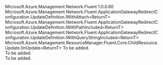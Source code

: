 <Type Name="IWithAttachAndPath&lt;ReturnT&gt;" FullName="Microsoft.Azure.Management.Network.Fluent.ApplicationGatewayRedirectConfiguration.UpdateDefinition.IWithAttachAndPath&lt;ReturnT&gt;">
  <TypeSignature Language="C#" Value="public interface IWithAttachAndPath&lt;ReturnT&gt; : Microsoft.Azure.Management.Network.Fluent.ApplicationGatewayRedirectConfiguration.UpdateDefinition.IWithAttach&lt;ReturnT&gt;, Microsoft.Azure.Management.Network.Fluent.ApplicationGatewayRedirectConfiguration.UpdateDefinition.IWithPathIncluded&lt;ReturnT&gt;, Microsoft.Azure.Management.Network.Fluent.ApplicationGatewayRedirectConfiguration.UpdateDefinition.IWithQueryStringIncluded&lt;ReturnT&gt;, Microsoft.Azure.Management.ResourceManager.Fluent.Core.ChildResource.Update.IInUpdate&lt;ReturnT&gt;" />
  <TypeSignature Language="ILAsm" Value=".class public interface auto ansi abstract IWithAttachAndPath`1&lt;ReturnT&gt; implements class Microsoft.Azure.Management.Network.Fluent.ApplicationGatewayRedirectConfiguration.UpdateDefinition.IWithAttach`1&lt;!ReturnT&gt;, class Microsoft.Azure.Management.Network.Fluent.ApplicationGatewayRedirectConfiguration.UpdateDefinition.IWithPathIncluded`1&lt;!ReturnT&gt;, class Microsoft.Azure.Management.Network.Fluent.ApplicationGatewayRedirectConfiguration.UpdateDefinition.IWithQueryStringIncluded`1&lt;!ReturnT&gt;, class Microsoft.Azure.Management.ResourceManager.Fluent.Core.ChildResource.Update.IInUpdate`1&lt;!ReturnT&gt;" />
  <TypeSignature Language="DocId" Value="T:Microsoft.Azure.Management.Network.Fluent.ApplicationGatewayRedirectConfiguration.UpdateDefinition.IWithAttachAndPath`1" />
  <TypeSignature Language="VB.NET" Value="Public Interface IWithAttachAndPath(Of ReturnT)&#xA;Implements IInUpdate(Of ReturnT), IWithAttach(Of ReturnT), IWithPathIncluded(Of ReturnT), IWithQueryStringIncluded(Of ReturnT)" />
  <TypeSignature Language="F#" Value="type IWithAttachAndPath&lt;'ReturnT&gt; = interface&#xA;    interface IWithAttach&lt;'ReturnT&gt;&#xA;    interface IInUpdate&lt;'ReturnT&gt;&#xA;    interface IWithQueryStringIncluded&lt;'ReturnT&gt;&#xA;    interface IWithPathIncluded&lt;'ReturnT&gt;" />
  <AssemblyInfo>
    <AssemblyName>Microsoft.Azure.Management.Network.Fluent</AssemblyName>
    <AssemblyVersion>1.0.0.60</AssemblyVersion>
  </AssemblyInfo>
  <TypeParameters>
    <TypeParameter Name="ReturnT" />
  </TypeParameters>
  <Interfaces>
    <Interface>
      <InterfaceName>Microsoft.Azure.Management.Network.Fluent.ApplicationGatewayRedirectConfiguration.UpdateDefinition.IWithAttach&lt;ReturnT&gt;</InterfaceName>
    </Interface>
    <Interface>
      <InterfaceName>Microsoft.Azure.Management.Network.Fluent.ApplicationGatewayRedirectConfiguration.UpdateDefinition.IWithPathIncluded&lt;ReturnT&gt;</InterfaceName>
    </Interface>
    <Interface>
      <InterfaceName>Microsoft.Azure.Management.Network.Fluent.ApplicationGatewayRedirectConfiguration.UpdateDefinition.IWithQueryStringIncluded&lt;ReturnT&gt;</InterfaceName>
    </Interface>
    <Interface>
      <InterfaceName>Microsoft.Azure.Management.ResourceManager.Fluent.Core.ChildResource.Update.IInUpdate&lt;ReturnT&gt;</InterfaceName>
    </Interface>
  </Interfaces>
  <Docs>
    <typeparam name="ReturnT">To be added.</typeparam>
    <summary>To be added.</summary>
    <remarks>To be added.</remarks>
  </Docs>
  <Members />
</Type>